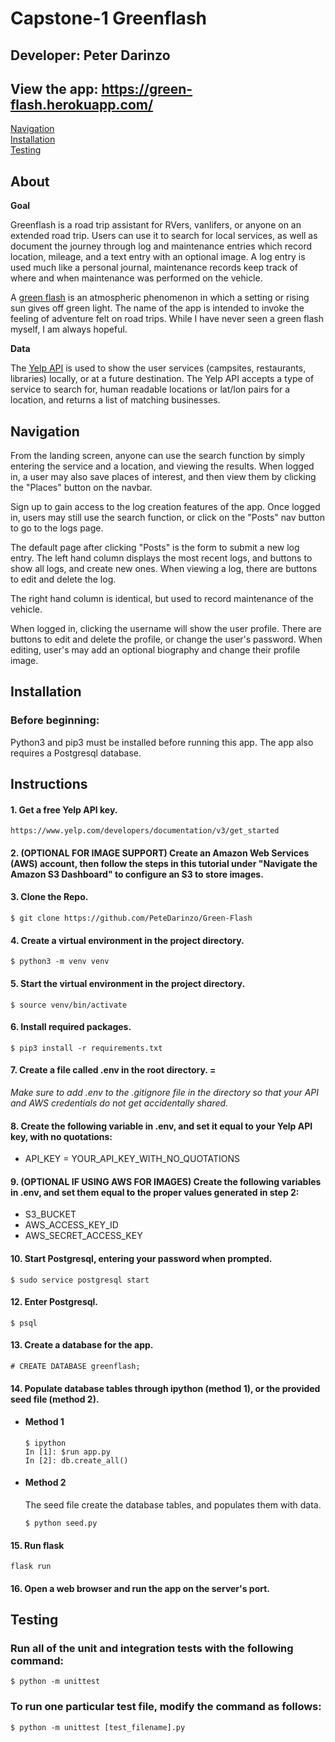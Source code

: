 # Capstone-1 Greenflash

## Developer: Peter Darinzo

## View the app: https://green-flash.herokuapp.com/

[Navigation](#navigation)  
[Installation](#installation)  
[Testing](#testing)

## About 

**Goal**

Greenflash is a road trip assistant for RVers, vanlifers, or anyone on an extended road trip. Users can use it to search for local services, as well as document the journey through log and maintenance entries which record location, mileage, and a text entry with an optional image. A log entry is used much like a personal journal, maintenance records keep track of where and when maintenance was performed on the vehicle.

A [green flash](https://en.wikipedia.org/wiki/Green_flash) is an atmospheric phenomenon in which a setting or rising sun gives off green light. The name of the app is intended to invoke the feeling of adventure felt on road trips. While I have never seen a green flash myself, I am always hopeful.


**Data** 

  The [Yelp API](https://www.yelp.com/developers/documentation/v3) is used to show the user services (campsites, restaurants, libraries) locally, or at a future destination. The Yelp API accepts a type of service to search for, human readable locations or lat/lon pairs for a location, and returns a list of matching businesses.

## Navigation

From the landing screen, anyone can use the search function by simply entering the service and a location, and viewing the results. When logged in, a user may also save places of interest, and then view them by clicking the "Places" button on the navbar.

Sign up to gain access to the log creation features of the app. Once logged in, users may still use the search function, or click on the "Posts" nav button to go to the logs page. 

The default page after clicking "Posts" is the form to submit a new log entry. The left hand column displays the most recent logs, and buttons to show all logs, and create new ones. When viewing a log, there are buttons to edit and delete the log. 

The right hand column is identical, but used to record maintenance of the vehicle. 

When logged in, clicking the username will show the user profile. There are buttons to edit and delete the profile, or change the user's password. When editing, user's may add an optional biography and change their profile image.

## Installation

### Before beginning:
Python3 and pip3 must be installed before running this app. The app also requires a Postgresql database.

## Instructions

#### 1. Get a free Yelp API key.
```
https://www.yelp.com/developers/documentation/v3/get_started
```

#### 2. (OPTIONAL FOR IMAGE SUPPORT) Create an Amazon Web Services (AWS) account, then follow the steps in this tutorial under "Navigate the Amazon S3 Dashboard" to configure an S3 to store images. 

#### 3. Clone the Repo.
```
$ git clone https://github.com/PeteDarinzo/Green-Flash
```

#### 4. Create a virtual environment in the project directory.
```
$ python3 -m venv venv
```

#### 5. Start the virtual environment in the project directory.
```
$ source venv/bin/activate
```

#### 6. Install required packages.
```
$ pip3 install -r requirements.txt
```

#### 7. Create a file called .env in the root directory. =
 *Make sure to add .env to the .gitignore file in the directory so that your API and AWS credentials do not get accidentally shared.*

#### 8. Create the following variable in .env, and set it equal to your Yelp API key, with no quotations:
- API_KEY = YOUR_API_KEY_WITH_NO_QUOTATIONS

#### 9. (OPTIONAL IF USING AWS FOR IMAGES) Create the following variables in .env, and set them equal to the proper values generated in step 2:
- S3_BUCKET
- AWS_ACCESS_KEY_ID
- AWS_SECRET_ACCESS_KEY

#### 10. Start Postgresql, entering your password when prompted.
```
$ sudo service postgresql start
```

#### 12. Enter Postgresql.
```
$ psql
```

#### 13. Create a database for the app.
```
# CREATE DATABASE greenflash;
```

#### 14. Populate database tables through ipython (method 1), or the provided seed file (method 2).

 - #### Method 1
   ```
   $ ipython
   In [1]: $run app.py
   In [2]: db.create_all()
   ```
- #### Method 2
   The seed file create the database tables, and populates them with data.
   ```
   $ python seed.py
   ```

#### 15. Run flask
```
flask run
```

#### 16. Open a web browser and run the app on the server's port.

## Testing

### Run all of the unit and integration tests with the following command:
```
$ python -m unittest
```

### To run one particular test file, modify the command as follows:
```
$ python -m unittest [test_filename].py
```
  